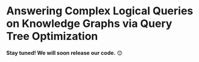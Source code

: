 # Answering Complex Logical Queries on Knowledge Graphs via Query Tree Optimization
**Stay tuned! We will soon release our code.** 😊
